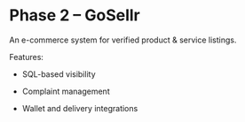 # Phase 2 – GoSellr

An e-commerce system for verified product & service listings.

Features:

- SQL-based visibility

- Complaint management

- Wallet and delivery integrations
